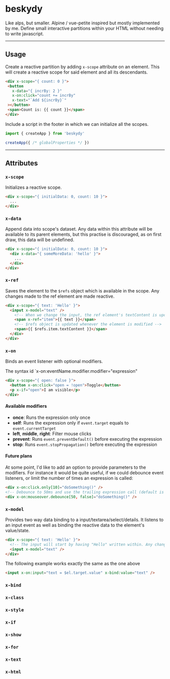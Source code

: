 # beskydy

 Like alps, but smaller. Alpine / vue-petite inspired but mostly implemented by me. Define small interactive partitions within your HTML without needing to write javascript.

 ---

## Usage

Create a reactive partition by adding `x-scope` attribute on an element. This will create a reactive scope for said element and all its descendants.

 ```html
<div x-scope="{ count: 0 }">
  <button
    x-data="{ incrBy: 2 }"
    x-on:click="count += incrBy"
    x-text="`Add ${incrBy}`"
  ></button>
  <span>Count is: {{ count }}</span>
</div>
 ```

Include a script in the footer in which we can initialize all the scopes.
 ```ts
import { createApp } from 'beskydy'

createApp({ /* globalProperties */ })
 ```

---

## Attributes

### `x-scope`

Initializes a reactive scope.

```html
<div x-scope="{ initialData: 0, count: 10 }">
  ...
</div>

```

### `x-data`

Append data into scope's dataset. Any data within this attribute will be available to its parent elements, but this practise is discouraged, as on first draw, this data will be undefined.

```html
<div x-scope="{ initialData: 0, count: 10 }">
  <div x-data="{ someMoreData: 'hello' }">
    ...
  </div>
</div>

```

### `x-ref`

Saves the element to the `$refs` object which is available in the scope. Any changes made to the ref element are made reactive.

```html
<div x-scope="{ text: 'Hello' }">
  <input x-model="text" />
    <!-- When we change the input, the ref element's textContent is updated -->
    <span x-ref="item">{{ text }}</span>
    <!-- $refs object is updated whenever the element is modified -->
    <span>{{ $refs.item.textContent }}</span>
  </div> 
</div>

```

### `x-on`

Binds an event listener with optional modifiers.

The syntax id `x-on:eventName.modifier.modifier="expression"

```html
<div x-scope="{ open: false }">
  <button x-on:click="open = !open">Toggle</button>
  <p x-if="open">I am visible</p>
</div>
```

#### Available modifiers

- **once**: Runs the expression only once
- **self**: Runs the expression only if `event.target` equals to `event.currentTarget`
- **left**, **middle**, **right**: Filter mouse clicks
- **prevent**: Runs `event.preventDefault()` before executing the expression
- **stop**: Runs `event.stopPropagation()` before executing the expression

#### Future plans

At some point, I'd like to add an option to provide parameters to the modifiers. For instance it would be quite useful, if we could debounce event listeners, or limit the number of times an expression is called:

```html
<div x-on:click.only[10]="doSomething()" />
<!-- Debounce to 50ms and use the trailing expression call (default is leading) -->
<div x-on:mouseover.debounce[50, false]="doSomething()" />
```

### `x-model`

Provides two way data binding to a input/textarea/select/details. It listens to an input event as well as binding the reactive data to the element's value/state.

```html
<div x-scope="{ text: 'Hello' }">
  <!-- The input will start by having "Hello" written within. Any change to the input from said element will update the reactive `text` property -->
  <input x-model="text" />
</div>
```

The following example works exactly the same as the one above
```html
<input x-on:input="text = $el.target.value" x-bind:value="text" />
```

### `x-bind`

### `x-class`

### `x-style`

### `x-if`

### `x-show`

### `x-for`

### `x-text`

### `x-html`
